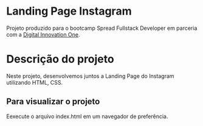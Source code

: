 # Landing Page Instagram

Projeto produzido para o bootcamp Spread Fullstack Developer em parceria com a [Digital Innovation One](https://digitalinnovation.one).

# Descrição do projeto
Neste projeto, desenvolvemos juntos a Landing Page do Instagram utilizando HTML, CSS.

## Para visualizar o projeto

Eexecute o arquivo index.html em um navegador de preferência.
